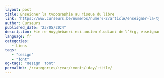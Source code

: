 ```yaml
---
layout: post
title: Enseigner la typographie au risque du libre
link: "https://www.curseurs.be/numeros/numero-2/article/enseigner-la-typographie-au-risque-du-libre"
author: Curseurs
published_date: "23/05/2024"
description: Pierre Huyghebaert est ancien étudiant de l’Erg, enseignant à La Cambre dans l’atelier de typographie, fondateur de Speculoos, et membre de l’équipe de pilotage de Curseurs. Nous avons voulu revenir avec lui sur son parcours où éducation et numérique ne sont jamais loin l’un de l’autre, afin de comprendre comment les questions de logiciels et licences libres entrent en tension dans les espaces pédagogiques et professionnels. Une conversation à bâtons rompus où se côtoient typographie, fonderies d’inclusivité et de bien d’autres choses encore…
language: fr
categories:
   - Liens
tags:
   - "design"
   - "font"
og-tags: "design, font"
permalink: /:categories/:year/:month/:day/:title/
---
```

